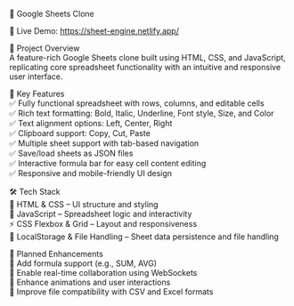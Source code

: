 🎵 Google Sheets Clone<br>

🚀 Live Demo: https://sheet-engine.netlify.app/<br>

📌 Project Overview<br>
A feature-rich Google Sheets clone built using HTML, CSS, and JavaScript, replicating core spreadsheet functionality with an intuitive and responsive user interface.<br/>

🚀 Key Features<br> 
✅ Fully functional spreadsheet with rows, columns, and editable cells<br> 
✅ Rich text formatting: Bold, Italic, Underline, Font style, Size, and Color<br> 
✅ Text alignment options: Left, Center, Right<br> 
✅ Clipboard support: Copy, Cut, Paste<br> 
✅ Multiple sheet support with tab-based navigation<br> 
✅ Save/load sheets as JSON files<br> 
✅ Interactive formula bar for easy cell content editing<br> 
✅ Responsive and mobile-friendly UI design<br>

🛠 Tech Stack<br>
🎨 HTML & CSS – UI structure and styling<br> 
🎵 JavaScript – Spreadsheet logic and interactivity<br> 
⚡ CSS Flexbox & Grid – Layout and responsiveness<br> 
📌 LocalStorage & File Handling – Sheet data persistence and file handling<br>

🔮 Planned Enhancements<br> 
🔹 Add formula support (e.g., SUM, AVG)<br> 
🔹 Enable real-time collaboration using WebSockets<br>
🔹 Enhance animations and user interactions<br> 
🔹 Improve file compatibility with CSV and Excel formats<br>
